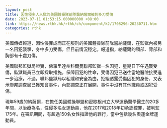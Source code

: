 ```yaml
---
layout: post
title: 因性侵多人入獄的美國體操隊前隊醫納薩爾被刺多刀受傷
date: 2023-07-11 01:53:15.000000000 +08:00
link: https://news.rthk.hk/rthk/ch/component/k2/1708296-20230711.htm
categories: rthk
---
```


美國傳媒報道，因性侵罪成而正在服刑的美國體操隊前隊醫納薩爾，在監獄內被另一名囚犯襲擊，身中多刀受傷，但目前情況穩定。報道指，納薩爾的頸部、背部和胸部有十處刀傷。

美國聯邦監獄局證實，佛羅里達州科爾曼聯邦監獄一名囚犯，星期日下午遇襲受傷，監獄職員已立即採取措施，保障囚犯的性命，受傷囚犯已送往當地醫院接受進一步治療，不過，聯邦監獄局以私隱和安全為由，拒絕透露受傷囚犯的身份，又表示聯邦調查局已獲知會事件，內部調查正在展開，事件中沒有其他職員或囚犯受傷。

現年59歲的納薩爾，在擔任美國體操聯盟和密歇根州立大學運動醫學醫生的20多年間，以治療為名，性侵多名女運動員，他在2017和2018年初承認控罪，被判監175年。在審訊期間，有超過150名女性指證他的罪行，當中包括幾名奧運金牌運動員。
